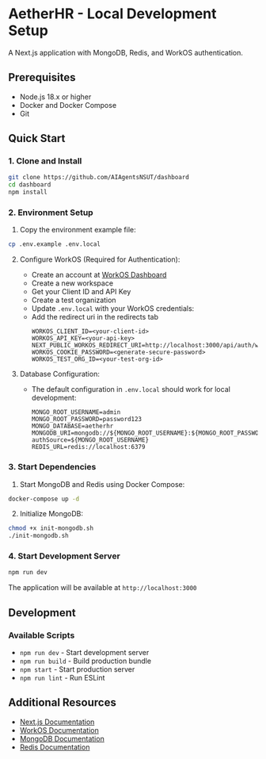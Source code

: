 # AetherHR - Local Development Setup

A Next.js application with MongoDB, Redis, and WorkOS authentication.

## Prerequisites

- Node.js 18.x or higher
- Docker and Docker Compose
- Git

## Quick Start

### 1. Clone and Install

```bash
git clone https://github.com/AIAgentsNSUT/dashboard
cd dashboard
npm install
```

### 2. Environment Setup

1. Copy the environment example file:

```bash
cp .env.example .env.local
```

2. Configure WorkOS (Required for Authentication):

   - Create an account at [WorkOS Dashboard](https://dashboard.workos.com)
   - Create a new workspace
   - Get your Client ID and API Key
   - Create a test organization
   - Update `.env.local` with your WorkOS credentials:
   - Add the redirect uri in the redirects tab
     ```
     WORKOS_CLIENT_ID=<your-client-id>
     WORKOS_API_KEY=<your-api-key>
     NEXT_PUBLIC_WORKOS_REDIRECT_URI=http://localhost:3000/api/auth/workos
     WORKOS_COOKIE_PASSWORD=<generate-secure-password>
     WORKOS_TEST_ORG_ID=<your-test-org-id>
     ```

3. Database Configuration:
   - The default configuration in `.env.local` should work for local development:
     ```
     MONGO_ROOT_USERNAME=admin
     MONGO_ROOT_PASSWORD=password123
     MONGO_DATABASE=aetherhr
     MONGODB_URI=mongodb://${MONGO_ROOT_USERNAME}:${MONGO_ROOT_PASSWORD}@localhost:27017/${MONGO_DATABASE}?authSource=${MONGO_ROOT_USERNAME}
     REDIS_URL=redis://localhost:6379
     ```

### 3. Start Dependencies

1. Start MongoDB and Redis using Docker Compose:

```bash
docker-compose up -d
```

2. Initialize MongoDB:

```bash
chmod +x init-mongodb.sh
./init-mongodb.sh
```

### 4. Start Development Server

```bash
npm run dev
```

The application will be available at `http://localhost:3000`

## Development

### Available Scripts

- `npm run dev` - Start development server
- `npm run build` - Build production bundle
- `npm start` - Start production server
- `npm run lint` - Run ESLint

## Additional Resources

- [Next.js Documentation](https://nextjs.org/docs)
- [WorkOS Documentation](https://workos.com/docs)
- [MongoDB Documentation](https://docs.mongodb.com/)
- [Redis Documentation](https://redis.io/documentation)
